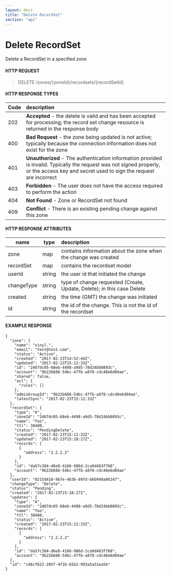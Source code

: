 ```yaml
---
layout: docs
title: "Delete RecordSet"
section: "api"
---
```


# Delete RecordSet

Delete a RecordSet in a specified zone

#### HTTP REQUEST

> DELETE /zones/{zoneId}/recordsets/{recordSetId}

#### HTTP RESPONSE TYPES

Code          | description |
 ------------ | :---------- |
202           | **Accepted** - the delete is valid and has been accepted for processing; the record set change resource is returned in the response body |
400           | **Bad Request** - the zone being updated is not active; typically because the connection information does not exist for the zone |
401           | **Unauthorized** - The authentication information provided is invalid.  Typically the request was not signed properly, or the access key and secret used to sign the request are incorrect |
403           | **Forbidden** - The user does not have the access required to perform the action |
404           | **Not Found** - Zone or RecordSet not found |
409           | **Conflict** - There is an existing pending change against this zone |

#### HTTP RESPONSE ATTRIBUTES

name          | type          | description |
 ------------ | ------------- | :---------- |
zone          | map           | contains information about the zone when the change was created |
recordSet     | map           | contains the recordset model |
userId        | string        | the user id that initiated the change |
changeType    | string        | type of change requested (Create, Update, Delete); in this case Delete |
created       | string        | the time (GMT) the change was initiated |
id            | string        | the id of the change.  This is not the id of the recordset |

#### EXAMPLE RESPONSE

```
{
  "zone": {
    "name": "vinyl.",
    "email": "test@test.com",
    "status": "Active",
    "created": "2017-02-23T14:52:44Z",
    "updated": "2017-02-23T15:12:33Z",
    "id": "2467dc05-68eb-4498-a9d5-78d24bb0893c",
    "account": "9b22b686-54bc-47fb-a8f8-cdc48e6d04ae",
    "shared": false,
    "acl": {
      "rules": []
    },
    "adminGroupId": "9b22b686-54bc-47fb-a8f8-cdc48e6d04ae",
    "latestSync": "2017-02-23T15:12:33Z"
  },
  "recordSet": {
    "type": "A",
    "zoneId": "2467dc05-68eb-4498-a9d5-78d24bb0893c",
    "name": "foo",
    "ttl": 38400,
    "status": "PendingDelete",
    "created": "2017-02-23T15:12:33Z",
    "updated": "2017-02-23T15:18:27Z",
    "records": [
      {
        "address": "2.2.2.2"
      }
    ],
    "id": "da57c384-d6e8-4166-986d-2ca9d483f760",
    "account": "9b22b686-54bc-47fb-a8f8-cdc48e6d04ae"
  },
  "userId": "0215d410-9b7e-4636-89fd-b6b948a06347",
  "changeType": "Delete",
  "status": "Pending",
  "created": "2017-02-23T15:18:27Z",
  "updates": {
    "type": "A",
    "zoneId": "2467dc05-68eb-4498-a9d5-78d24bb0893c",
    "name": "foo",
    "ttl": 38400,
    "status": "Active",
    "created": "2017-02-23T15:12:33Z",
    "records": [
      {
        "address": "2.2.2.2"
      }
    ],
    "id": "da57c384-d6e8-4166-986d-2ca9d483f760",
    "account": "9b22b686-54bc-47fb-a8f8-cdc48e6d04ae"
  },
  "id": "c46cf622-285f-4f1b-b5b2-993a5a51ea5b"
}
```
